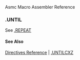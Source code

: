 Asmc Macro Assembler Reference

### .UNTIL

See [.REPEAT](dot_repeat.md)

#### See Also

[Directives Reference](readme.md) | [.UNTILCXZ](dot_untilcxz.md)
